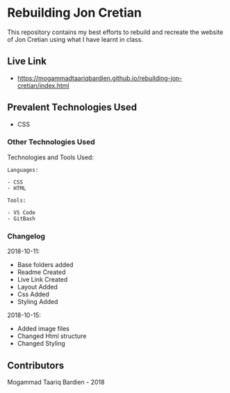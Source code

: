# Rebuilding Jon Cretian
This repository contains my best efforts to rebuild and recreate the website of Jon Cretian using what I have learnt in class.

## Live Link
- https://mogammadtaariqbardien.github.io/rebuilding-jon-cretian/index.html

## Prevalent Technologies Used

 - CSS

### Other Technologies Used

Technologies and Tools Used:

```
Languages:

- CSS
- HTML

```
```
Tools:

- VS Code
- GitBash

```

### Changelog

2018-10-11:
- Base folders added
- Readme Created
- Live Link Created
- Layout Added
- Css Added
- Styling Added

2018-10-15:
- Added image files
- Changed Html structure
- Changed Styling

## Contributors

Mogammad Taariq Bardien - 2018
